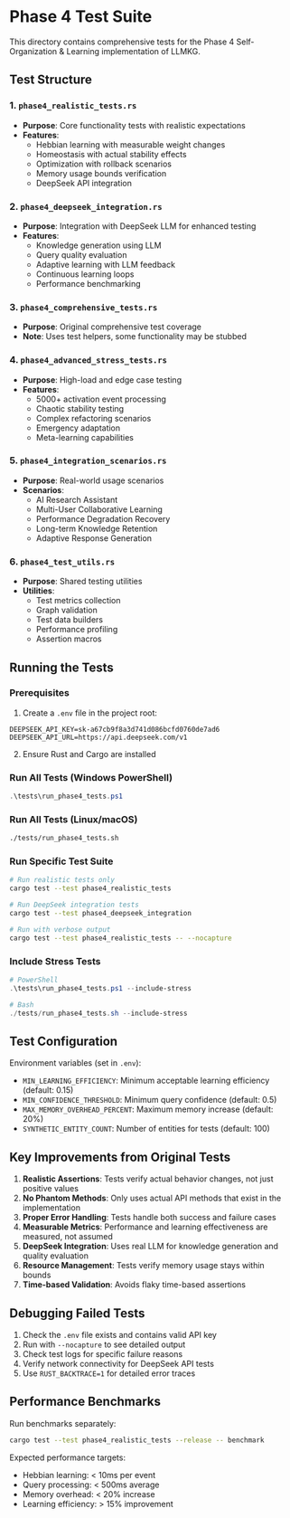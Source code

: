 # Phase 4 Test Suite

This directory contains comprehensive tests for the Phase 4 Self-Organization & Learning implementation of LLMKG.

## Test Structure

### 1. `phase4_realistic_tests.rs`
- **Purpose**: Core functionality tests with realistic expectations
- **Features**:
  - Hebbian learning with measurable weight changes
  - Homeostasis with actual stability effects
  - Optimization with rollback scenarios
  - Memory usage bounds verification
  - DeepSeek API integration

### 2. `phase4_deepseek_integration.rs`
- **Purpose**: Integration with DeepSeek LLM for enhanced testing
- **Features**:
  - Knowledge generation using LLM
  - Query quality evaluation
  - Adaptive learning with LLM feedback
  - Continuous learning loops
  - Performance benchmarking

### 3. `phase4_comprehensive_tests.rs`
- **Purpose**: Original comprehensive test coverage
- **Note**: Uses test helpers, some functionality may be stubbed

### 4. `phase4_advanced_stress_tests.rs`
- **Purpose**: High-load and edge case testing
- **Features**:
  - 5000+ activation event processing
  - Chaotic stability testing
  - Complex refactoring scenarios
  - Emergency adaptation
  - Meta-learning capabilities

### 5. `phase4_integration_scenarios.rs`
- **Purpose**: Real-world usage scenarios
- **Scenarios**:
  - AI Research Assistant
  - Multi-User Collaborative Learning
  - Performance Degradation Recovery
  - Long-term Knowledge Retention
  - Adaptive Response Generation

### 6. `phase4_test_utils.rs`
- **Purpose**: Shared testing utilities
- **Utilities**:
  - Test metrics collection
  - Graph validation
  - Test data builders
  - Performance profiling
  - Assertion macros

## Running the Tests

### Prerequisites
1. Create a `.env` file in the project root:
```env
DEEPSEEK_API_KEY=sk-a67cb9f8a3d741d086bcfd0760de7ad6
DEEPSEEK_API_URL=https://api.deepseek.com/v1
```

2. Ensure Rust and Cargo are installed

### Run All Tests (Windows PowerShell)
```powershell
.\tests\run_phase4_tests.ps1
```

### Run All Tests (Linux/macOS)
```bash
./tests/run_phase4_tests.sh
```

### Run Specific Test Suite
```bash
# Run realistic tests only
cargo test --test phase4_realistic_tests

# Run DeepSeek integration tests
cargo test --test phase4_deepseek_integration

# Run with verbose output
cargo test --test phase4_realistic_tests -- --nocapture
```

### Include Stress Tests
```powershell
# PowerShell
.\tests\run_phase4_tests.ps1 --include-stress

# Bash
./tests/run_phase4_tests.sh --include-stress
```

## Test Configuration

Environment variables (set in `.env`):
- `MIN_LEARNING_EFFICIENCY`: Minimum acceptable learning efficiency (default: 0.15)
- `MIN_CONFIDENCE_THRESHOLD`: Minimum query confidence (default: 0.5)
- `MAX_MEMORY_OVERHEAD_PERCENT`: Maximum memory increase (default: 20%)
- `SYNTHETIC_ENTITY_COUNT`: Number of entities for tests (default: 100)

## Key Improvements from Original Tests

1. **Realistic Assertions**: Tests verify actual behavior changes, not just positive values
2. **No Phantom Methods**: Only uses actual API methods that exist in the implementation
3. **Proper Error Handling**: Tests handle both success and failure cases
4. **Measurable Metrics**: Performance and learning effectiveness are measured, not assumed
5. **DeepSeek Integration**: Uses real LLM for knowledge generation and quality evaluation
6. **Resource Management**: Tests verify memory usage stays within bounds
7. **Time-based Validation**: Avoids flaky time-based assertions

## Debugging Failed Tests

1. Check the `.env` file exists and contains valid API key
2. Run with `--nocapture` to see detailed output
3. Check test logs for specific failure reasons
4. Verify network connectivity for DeepSeek API tests
5. Use `RUST_BACKTRACE=1` for detailed error traces

## Performance Benchmarks

Run benchmarks separately:
```bash
cargo test --test phase4_realistic_tests --release -- benchmark
```

Expected performance targets:
- Hebbian learning: < 10ms per event
- Query processing: < 500ms average
- Memory overhead: < 20% increase
- Learning efficiency: > 15% improvement